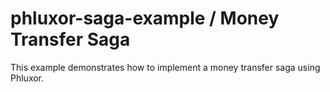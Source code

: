 # phluxor-saga-example / Money Transfer Saga

This example demonstrates how to implement a money transfer saga using Phluxor.


